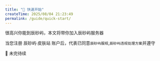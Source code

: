 ```yaml
---
title: "🚧 快速开始"
createTime: 2025/08/04 21:23:49
permalink: /guide/quick-start/
---
```


很高兴你能到辰砂屿，本文将带你加入辰砂屿服务器

当您注册 辰砂屿·皮肤站 账户后，代表已同意`辰砂屿服规`,`辰砂屿违规处理方案`并遵守

🚧 未完待续

